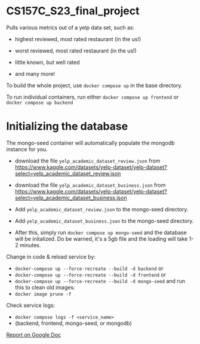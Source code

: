 # CS157C_S23_final_project

Pulls various metrics out of a yelp data set, such as:

- highest reviewed, most rated restaurant (in the us!)

- worst reviewed, most rated restaurant (in the us!)

- little known, but well rated

- and many more!

To build the whole project, use `docker compose up` in the base directory. 

To run individual containers, run either `docker compose up frontend` or `docker compose up backend`

# Initializing the database

The mongo-seed container will automatically populate the mongodb instance for you.

- download the file `yelp_academic_dataset_review.json` from https://www.kaggle.com/datasets/yelp-dataset/yelp-dataset?select=yelp_academic_dataset_review.json

- download the file `yelp_academic_dataset_business.json` from https://www.kaggle.com/datasets/yelp-dataset/yelp-dataset?select=yelp_academic_dataset_business.json

- Add `yelp_academic_dataset_review.json` to the mongo-seed directory. 

- Add `yelp_academic_dataset_business.json` to the mongo-seed directory.

- After this, simply run `docker compose up mongo-seed` and the database will be initalized. Do be warned, it's a 5gb file and the loading will take 1-2 minutes.

Change in code & reload service by:
- `docker-compose up --force-recreate --build -d backend`
or
- `docker-compose up --force-recreate --build -d frontend`
or 
- `docker-compose up --force-recreate --build -d mongo-seed`
and run this to clean old images:
- `docker image prune -f`

Check service logs:
- `docker compose logs -f <service_name>`
- (backend, frontend, mongo-seed, or mongodb)


[Report on Google Doc](https://docs.google.com/document/d/17gdmrSls8qi8XwBnr2FxYBRLcjbqvjcUfUfsx5EISfE/)
